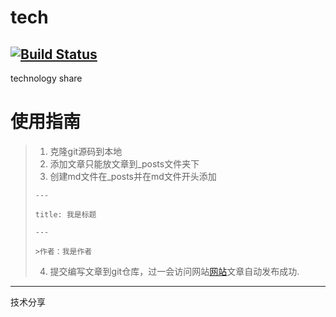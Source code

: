 # tech
[![Build Status](https://travis-ci.org/ouyiteam/tech.svg?branch=master)](https://travis-ci.org/ouyiteam/tech)
--------
technology share  
# 使用指南
>  1. 克隆git源码到本地
>  2. 添加文章只能放文章到_posts文件夹下
>  3. 创建md文件在_posts并在md文件开头添加
>
> `---`
>
> `title: 我是标题`
>
> `---`
>
> `>作者：我是作者`
>
>  4. 提交编写文章到git仓库，过一会访问网站[网站](https://ouyiteam.github.io/tech/)文章自动发布成功.


----------
技术分享